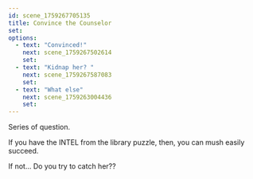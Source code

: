 ```yaml
---
id: scene_1759267705135
title: Convince the Counselor
set:
options:
  - text: "Convinced!"
    next: scene_1759267502614
    set:
  - text: "Kidnap her? "
    next: scene_1759267587083
    set:
  - text: "What else"
    next: scene_1759263004436
    set:
---
```


Series of question. 

If you have the INTEL from the library puzzle, then, you can mush easily succeed.

If not... Do you try to catch her??